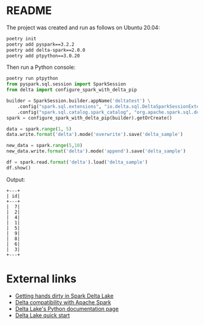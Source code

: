 # README

The project was created and run as follows on Ubuntu 20.04:

```Bash
poetry init
poetry add pyspark==3.2.2
poetry add delta-spark==2.0.0
poetry add ptpython==3.0.20
```

Then run a Python console:

```Python
poetry run ptpython
from pyspark.sql.session import SparkSession
from delta import configure_spark_with_delta_pip

builder = SparkSession.builder.appName('deltatest') \
    .config("spark.sql.extensions", "io.delta.sql.DeltaSparkSessionExtension") \
    .config("spark.sql.catalog.spark_catalog", "org.apache.spark.sql.delta.catalog.DeltaCatalog")
spark = configure_spark_with_delta_pip(builder).getOrCreate()

data = spark.range(1, 5)
data.write.format('delta').mode('overwrite').save('delta_sample')

new_data = spark.range(5,10)
new_data.write.format('delta').mode('append').save('delta_sample')

df = spark.read.format('delta').load('delta_sample')
df.show()
```

Output:

```
+---+
| id|
+---+
|  7|
|  2|
|  4|
|  1|
|  5|
|  9|
|  8|
|  6|
|  3|
+---+
```

# External links

* [Getting hands dirty in Spark Delta Lake](https://medium.com/analytics-vidhya/getting-hands-dirty-in-spark-delta-lake-1963921e4de6)
* [Delta compatibility with Apache Spark](https://docs.delta.io/latest/releases.html)
* [Delta Lake's Python documentation page](https://docs.delta.io/latest/api/python/index.html)
* [Delta Lake quick start](https://docs.delta.io/latest/quick-start.html#set-up-apache-spark-with-delta-lake)
